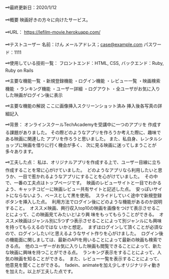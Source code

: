 🗝最終更新日：2020/1/12


🗝概要
映画好きの方々に向けたサービス。


🗝URL：
https://lefilm-movie.herokuapp.com/


🗝テストユーザー
名前：けん
メールアドレス；case@example.com
パスワード：1111


🗝使用している技術一覧：
フロントエンド：HTML, CSS, 
バックエンド：Ruby, Ruby on Rails


🗝主要な機能一覧
・新規登録機能
・ログイン機能
・レビュー一覧
・映画検索機能
・ランキング機能
・ユーザー詳細
・ログアウト
・全ユーザがお気に入りした映画がログイン後に表示


🗝主要な機能の解説
ここに画像挿入スクリーンショット済み
挿入後各写真の詳細記入



🗝背景：
オンラインスクールTechAcademyを受講中に一つのアプリを
作成する課題がありました。
その際どのようなアプリを作ろうか考えた際に、趣味である映画に関連した
アプリを作ろうと思いました。
また、私自身、レンタルショップに映画を借りに行く機会が多く、
次に見る映画に迷ってしまうことが多々あります。


🗝工夫した点：
私は、オリジナルアプリを作成する上で、ユーザー目線に立ち作成することを常に心がけていました。  どのようなアプリなら利用したいと思うか、一目で惹かれるようなアプリにすることを心がけていました。  その中で、一番の工夫点はトップページです。  映画のレビューサイトと一目でわかるよう、キャッチコピーに映画レビュー共有サイトと記述した点。  安っぽいサイトにならないよう、ベースとして黒を使用。  スライドしていく途中で新規登録ボタンを挿入した点。  利用方法でログイン後にどのような機能があるのか説明すること。  オススメ映画、興行収入top10の映画を画像をつけて表示させることによって、この映画見てみたいと!より興 味をもってもらうことができる。  オススメ映画はジャンル別に5つずつ表示させることによって別ジャンルにも興味を持ってもらえるのではな いかと想定。  まずはログインして頂くことが必須なので、ログインしたい!と思えるようなサイト作りを心がけました。  ログイン後の機能面に関しましては、最新のAPIを用いることによって最新の映画も検索できる点。  他のユーザーがお気に入りした映画も閲覧できることによって、新たな映画に興味を持つことができる点。  ランキング表示をすることによって、人気の映画を知ることができる。  また、レビュー一覧を表示することによって、他意見を聞くことができる。  fadein、animateを加え少しオリジナリティ動きを加えた。以上が工夫した点です。
